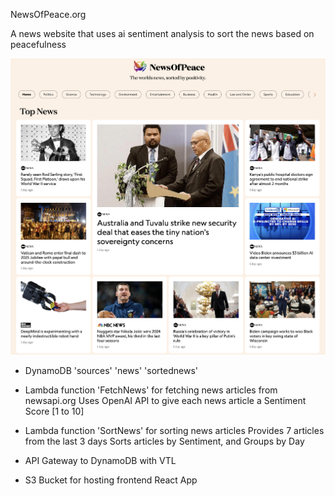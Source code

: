 NewsOfPeace.org

A news website that uses ai sentiment analysis to sort the news based on peacefulness

![newsofpeace.org](/newsofpeace-screenshot.png?raw=true)

- DynamoDB
  'sources'
  'news'
  'sortednews'

- Lambda function 'FetchNews' for fetching news articles from newsapi.org
  Uses OpenAI API to give each news article a Sentiment Score [1 to 10]

- Lambda function 'SortNews' for sorting news articles
  Provides 7 articles from the last 3 days
  Sorts articles by Sentiment, and Groups by Day

- API Gateway to DynamoDB with VTL

- S3 Bucket for hosting frontend React App
